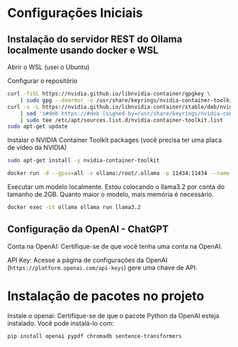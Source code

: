 # Configurações Iniciais

## Instalação do servidor REST do Ollama localmente usando docker e WSL

Abrir o WSL (usei o Ubuntu)

Configurar o repositório

```bash
curl -fsSL https://nvidia.github.io/libnvidia-container/gpgkey \
    | sudo gpg --dearmor -o /usr/share/keyrings/nvidia-container-toolkit-keyring.gpg
curl -s -L https://nvidia.github.io/libnvidia-container/stable/deb/nvidia-container-toolkit.list \
    | sed 's#deb https://#deb [signed-by=/usr/share/keyrings/nvidia-container-toolkit-keyring.gpg] https://#g' \
    | sudo tee /etc/apt/sources.list.d/nvidia-container-toolkit.list
sudo apt-get update
```

Instalar o NVIDIA Container Toolkit packages (você precisa ter uma placa de vídeo da NVIDIA)

```bash
sudo apt-get install -y nvidia-container-toolkit
```
```bash
docker run -d --gpus=all -v ollama:/root/.ollama -p 11434:11434 --name ollama ollama/ollama
```

Executar um modelo localmente. Estou colocando o llama3.2 por conta do tamanho de 2GB. Quanto maior o modelo, mais memória é necessário.

```bash
docker exec -it ollama ollama run llama3.2
```

## Configuração da OpenAI - ChatGPT

Conta na OpenAI: Certifique-se de que você tenha uma conta na OpenAI.

API Key: Acesse a página de configurações da OpenAI (`https://platform.openai.com/api-keys`) gere uma chave de API.

# Instalação de pacotes no projeto

Instale o openai: Certifique-se de que o pacote Python da OpenAI esteja instalado. Você pode instalá-lo com:

```bash
pip install openai pypdf chromadb sentence-transformers
```